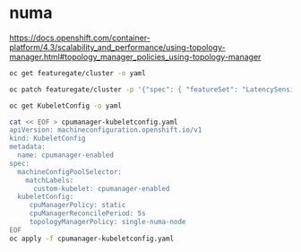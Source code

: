 # numa

https://docs.openshift.com/container-platform/4.3/scalability_and_performance/using-topology-manager.html#topology_manager_policies_using-topology-manager

```bash
oc get featuregate/cluster -o yaml

oc patch featuregate/cluster -p '{"spec": { "featureSet": "LatencySensitive" } }' --type=merge

oc get KubeletConfig -o yaml

cat << EOF > cpumanager-kubeletconfig.yaml
apiVersion: machineconfiguration.openshift.io/v1
kind: KubeletConfig
metadata:
  name: cpumanager-enabled
spec:
  machineConfigPoolSelector:
    matchLabels:
      custom-kubelet: cpumanager-enabled
  kubeletConfig:
     cpuManagerPolicy: static
     cpuManagerReconcilePeriod: 5s
     topologyManagerPolicy: single-numa-node 
EOF
oc apply -f cpumanager-kubeletconfig.yaml




```